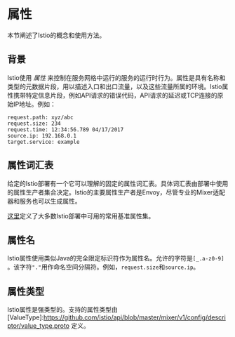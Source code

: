 # 属性

本节阐述了Istio的概念和使用方法。

## 背景

Istio使用 *属性* 来控制在服务网格中运行的服务的运行时行为。属性是具有名称和类型的元数据片段，用以描述入口和出口流量，以及这些流量所属的环境。Istio属性携带特定信息片段，例如API请求的错误代码，API请求的延迟或TCP连接的原始IP地址。例如：

	request.path: xyz/abc
	request.size: 234
	request.time: 12:34:56.789 04/17/2017
	source.ip: 192.168.0.1
	target.service: example

## 属性词汇表

给定的Istio部署有一个它可以理解的固定的属性词汇表。具体词汇表由部署中使用的属性生产者集合决定。Istio的主要属性生产者是Envoy，尽管专业的Mixer适配器和服务也可以生成属性。

[这里](../../reference/config/mixer/attribute-vocabulary.md)定义了大多数Istio部署中可用的常用基准属性集。

## 属性名

Istio属性使用类似Java的完全限定标识符作为属性名。允许的字符是`[_.a-z0-9]` 。该字符`"."`用作命名空间分隔符。例如，`request.size`和`source.ip`。

## 属性类型

Istio属性是强类型的。支持的属性类型由 [ValueType]:https://github.com/istio/api/blob/master/mixer/v1/config/descriptor/value_type.proto 定义。
